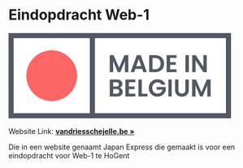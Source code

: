 # Eindopdracht Web-1

![Japan Express](images/LOGO_Japan_Express.png)

Website Link: <a href="https://vandriesschejelle.be"><strong>vandriesschejelle.be »</strong></a>

Die in een website genaamt Japan Express die gemaakt is voor een eindopdracht voor Web-1 te HoGent
